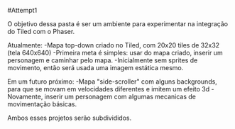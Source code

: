 #Attempt1

O objetivo dessa pasta é ser um ambiente para experimentar na integração do Tiled com o Phaser.

Atualmente:
-Mapa top-down criado no Tiled, com 20x20 tiles de 32x32 (tela 640x640)
-Primeira meta é simples: usar do mapa criado, inserir um personagem e caminhar pelo mapa.
-Inicialmente sem sprites de movimento, então será usada uma imagem estática mesmo.

Em um futuro próximo:
-Mapa "side-scroller" com alguns backgrounds, para que se movam em velocidades diferentes e imitem um efeito 3d
-Novamente, inserir um personagem com algumas mecanicas de movimentação básicas.

Ambos esses projetos serão subdivididos.
